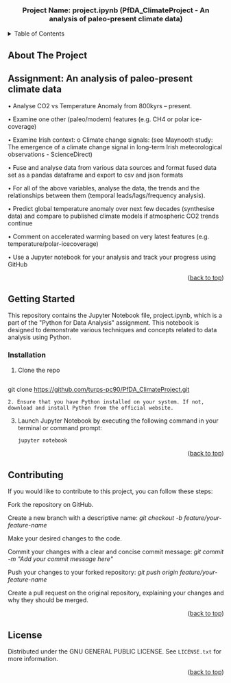  <a name="readme-top"></a>
<h3 align="center">Project Name: project.ipynb (PfDA_ClimateProject - An analysis of paleo-present climate data)</h3>

<!-- TABLE OF CONTENTS -->
<details>
  <summary>Table of Contents</summary>
  <ol>
    <li>
      <a href="#about-the-project">About The Project</a>
    </li>
    <li>
      <a href="#getting-started">Getting Started</a>
      <ul>
        <li><a href="#installation">Installation</a></li>
      </ul>
    </li>
    <li><a href="#contributing">Contributing</a></li>
    <li><a href="#license">License</a></li>
  </ol>
</details>

<!-- ABOUT THE PROJECT -->
## About The Project

## Assignment: An analysis of paleo-present climate data

• Analyse CO2 vs Temperature Anomaly from 800kyrs – present.

• Examine one other (paleo/modern) features (e.g. CH4 or polar ice-coverage)

• Examine Irish context:
o Climate change signals: (see Maynooth study: The emergence of a climate change signal in long-term Irish meteorological observations - ScienceDirect)

• Fuse and analyse data from various data sources and format fused data set as a pandas dataframe and export to csv and json formats

• For all of the above variables, analyse the data, the trends and the relationships between them (temporal leads/lags/frequency analysis).

• Predict global temperature anomaly over next few decades (synthesise data) and compare to published climate models if atmospheric CO2 trends continue

• Comment on accelerated warming based on very latest features (e.g. temperature/polar-icecoverage)

•  Use a Jupyter notebook for your analysis and track your progress using GitHub

<p align="right">(<a href="#readme-top">back to top</a>)</p>

<!-- GETTING STARTED -->
## Getting Started

This repository contains the Jupyter Notebook file, project.ipynb, which is a part of the "Python for Data Analysis" assignment. This notebook is designed to demonstrate various techniques and concepts related to data analysis using Python.

### Installation

1. Clone the repo
   ```sh
  git clone https://github.com/turps-pc90/PfDA_ClimateProject.git
   ```
2. Ensure that you have Python installed on your system. If not, download and install Python from the official website.
   ```
3. Launch Jupyter Notebook by executing the following command in your terminal or command prompt:
   ```sh
   jupyter notebook
   ```

<p align="right">(<a href="#readme-top">back to top</a>)</p>

<!-- CONTRIBUTING -->
## Contributing

If you would like to contribute to this project, you can follow these steps:


Fork the repository on GitHub.


Create a new branch with a descriptive name:
*git checkout -b feature/your-feature-name*

Make your desired changes to the code.


Commit your changes with a clear and concise commit message:
*git commit -m "Add your commit message here"*

Push your changes to your forked repository:
*git push origin feature/your-feature-name*

Create a pull request on the original repository, explaining your changes and why they should be merged.

<p align="right">(<a href="#readme-top">back to top</a>)</p>

<!-- LICENSE -->
## License

Distributed under the GNU GENERAL PUBLIC LICENSE. See `LICENSE.txt` for more information.

<p align="right">(<a href="#readme-top">back to top</a>)</p>